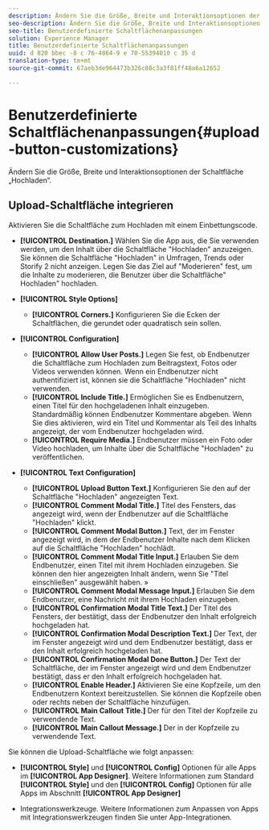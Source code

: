 ```yaml
---
description: Ändern Sie die Größe, Breite und Interaktionsoptionen der Schaltfläche „Hochladen“.
seo-description: Ändern Sie die Größe, Breite und Interaktionsoptionen der Schaltfläche „Hochladen“.
seo-title: Benutzerdefinierte Schaltflächenanpassungen
solution: Experience Manager
title: Benutzerdefinierte Schaltflächenanpassungen
uuid: d 820 bbec -8 c 76-4864-9 e 70-55394010 c 35 d
translation-type: tm+mt
source-git-commit: 67aeb3de964473b326c88c3a3f81ff48a6a12652

---
```



# Benutzerdefinierte Schaltflächenanpassungen{#upload-button-customizations}

Ändern Sie die Größe, Breite und Interaktionsoptionen der Schaltfläche „Hochladen“.

## Upload-Schaltfläche integrieren

Aktivieren Sie die Schaltfläche zum Hochladen mit einem Einbettungscode.

* **[!UICONTROL Destination.]** Wählen Sie die App aus, die Sie verwenden werden, um den Inhalt über die Schaltfläche &quot;Hochladen&quot; anzuzeigen. Sie können die Schaltfläche &quot;Hochladen&quot; in Umfragen, Trends oder Storify 2 nicht anzeigen. Legen Sie das Ziel auf &quot;Moderieren&quot; fest, um die Inhalte zu moderieren, die Benutzer über die Schaltfläche&quot; Hochladen&quot; hochladen.
* **[!UICONTROL Style Options]**

   * **[!UICONTROL Corners.]** Konfigurieren Sie die Ecken der Schaltflächen, die gerundet oder quadratisch sein sollen.

* **[!UICONTROL Configuration]**

   * **[!UICONTROL Allow User Posts.]** Legen Sie fest, ob Endbenutzer die Schaltfläche zum Hochladen zum Beitragstext, Fotos oder Videos verwenden können. Wenn ein Endbenutzer nicht authentifiziert ist, können sie die Schaltfläche &quot;Hochladen&quot; nicht verwenden.
   * **[!UICONTROL Include Title.]** Ermöglichen Sie es Endbenutzern, einen Titel für den hochgeladenen Inhalt einzugeben. Standardmäßig können Endbenutzer Kommentare abgeben. Wenn Sie dies aktivieren, wird ein Titel und Kommentar als Teil des Inhalts angezeigt, der vom Endbenutzer hochgeladen wird.
   * **[!UICONTROL Require Media.]** Endbenutzer müssen ein Foto oder Video hochladen, um Inhalte über die Schaltfläche &quot;Hochladen&quot; zu veröffentlichen.

* **[!UICONTROL Text Configuration]**

   * **[!UICONTROL Upload Button Text.]** Konfigurieren Sie den auf der Schaltfläche &quot;Hochladen&quot; angezeigten Text.
   * **[!UICONTROL Comment Modal Title.]** Titel des Fensters, das angezeigt wird, wenn der Endbenutzer auf die Schaltfläche &quot;Hochladen&quot; klickt.
   * **[!UICONTROL Comment Modal Button.]** Text, der im Fenster angezeigt wird, in dem der Endbenutzer Inhalte nach dem Klicken auf die Schaltfläche &quot;Hochladen&quot; hochlädt.
   * **[!UICONTROL Comment Modal Title Input.]** Erlauben Sie dem Endbenutzer, einen Titel mit ihrem Hochladen einzugeben. Sie können den hier angezeigten Inhalt ändern, wenn Sie &quot;Titel einschließen&quot; ausgewählt haben. »
   * **[!UICONTROL Comment Modal Message Input.]** Erlauben Sie dem Endbenutzer, eine Nachricht mit ihrem Hochladen einzugeben.
   * **[!UICONTROL Confirmation Modal Title Text.]** Der Titel des Fensters, der bestätigt, dass der Endbenutzer den Inhalt erfolgreich hochgeladen hat.
   * **[!UICONTROL Confirmation Modal Description Text.]** Der Text, der im Fenster angezeigt wird und dem Endbenutzer bestätigt, dass er den Inhalt erfolgreich hochgeladen hat.
   * **[!UICONTROL Confirmation Modal Done Button.]** Der Text der Schaltfläche, der im Fenster angezeigt wird und dem Endbenutzer bestätigt, dass er den Inhalt erfolgreich hochgeladen hat.
   * **[!UICONTROL Enable Header.]** Aktivieren Sie eine Kopfzeile, um den Endbenutzern Kontext bereitzustellen. Sie können die Kopfzeile oben oder rechts neben der Schaltfläche hinzufügen.
   * **[!UICONTROL Main Callout Title.]** Der für den Titel der Kopfzeile zu verwendende Text.
   * **[!UICONTROL Main Callout Message.]** Der in der Kopfzeile zu verwendende Text.

Sie können die Upload-Schaltfläche wie folgt anpassen:

* **[!UICONTROL Style]** und **[!UICONTROL Config]** Optionen für alle Apps im **[!UICONTROL App Designer]**. Weitere Informationen zum Standard **[!UICONTROL Style]** und den **[!UICONTROL Config]** Optionen für alle Apps im Abschnitt **[!UICONTROL App Designer]**

* Integrationswerkzeuge. Weitere Informationen zum Anpassen von Apps mit Integrationswerkzeugen finden Sie unter App-Integrationen.

